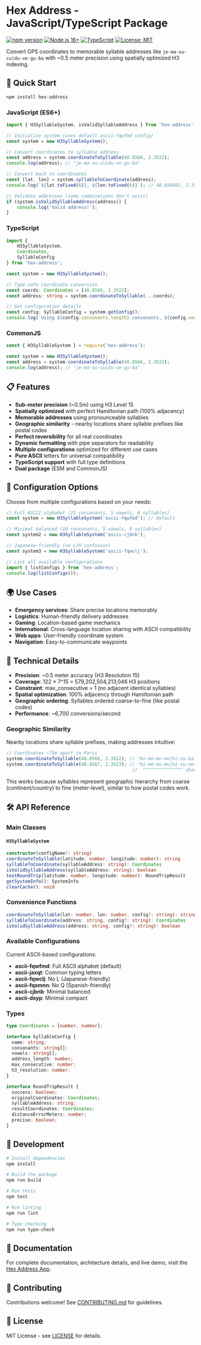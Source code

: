 # Hex Address - JavaScript/TypeScript Package

[![npm version](https://badge.fury.io/js/hex-address.svg)](https://badge.fury.io/js/hex-address)
[![Node.js 16+](https://img.shields.io/badge/node-16%2B-brightgreen.svg)](https://nodejs.org/en/download/)
[![TypeScript](https://img.shields.io/badge/TypeScript-Ready-blue.svg)](https://www.typescriptlang.org/)
[![License: MIT](https://img.shields.io/badge/License-MIT-yellow.svg)](https://opensource.org/licenses/MIT)

Convert GPS coordinates to memorable syllable addresses like `je-ma-su-cu|du-ve-gu-ba` with ~0.5 meter precision using spatially optimized H3 indexing.

## 🚀 Quick Start

```bash
npm install hex-address
```

### JavaScript (ES6+)
```javascript
import { H3SyllableSystem, isValidSyllableAddress } from 'hex-address';

// Initialize system (uses default ascii-fqwfmd config)
const system = new H3SyllableSystem();

// Convert coordinates to syllable address
const address = system.coordinateToSyllable(48.8566, 2.3522);
console.log(address); // "je-ma-su-cu|du-ve-gu-ba"

// Convert back to coordinates
const [lat, lon] = system.syllableToCoordinate(address);
console.log(`${lat.toFixed(6)}, ${lon.toFixed(6)}`); // 48.856602, 2.352198

// Validate addresses (some combinations don't exist)
if (system.isValidSyllableAddress(address)) {
    console.log('Valid address!');
}
```

### TypeScript
```typescript
import { 
    H3SyllableSystem, 
    Coordinates, 
    SyllableConfig 
} from 'hex-address';

const system = new H3SyllableSystem();

// Type-safe coordinate conversion
const coords: Coordinates = [48.8566, 2.3522];
const address: string = system.coordinateToSyllable(...coords);

// Get configuration details
const config: SyllableConfig = system.getConfig();
console.log(`Using ${config.consonants.length} consonants, ${config.vowels.length} vowels`);
```

### CommonJS
```javascript
const { H3SyllableSystem } = require('hex-address');

const system = new H3SyllableSystem();
const address = system.coordinateToSyllable(48.8566, 2.3522);
console.log(address); // "je-ma-su-cu|du-ve-gu-ba"
```

## 📋 Features

- **Sub-meter precision** (~0.5m) using H3 Level 15
- **Spatially optimized** with perfect Hamiltonian path (100% adjacency)
- **Memorable addresses** using pronounceable syllables
- **Geographic similarity** - nearby locations share syllable prefixes like postal codes
- **Perfect reversibility** for all real coordinates
- **Dynamic formatting** with pipe separators for readability
- **Multiple configurations** optimized for different use cases
- **Pure ASCII** letters for universal compatibility
- **TypeScript support** with full type definitions
- **Dual package** (ESM and CommonJS)

## 🎯 Configuration Options

Choose from multiple configurations based on your needs:

```javascript
// Full ASCII alphabet (21 consonants, 5 vowels, 8 syllables)
const system = new H3SyllableSystem('ascii-fqwfmd'); // Default

// Minimal balanced (10 consonants, 5 vowels, 9 syllables) 
const system2 = new H3SyllableSystem('ascii-cjbnb');

// Japanese-friendly (no L/R confusion)
const system3 = new H3SyllableSystem('ascii-fqwclj');

// List all available configurations
import { listConfigs } from 'hex-address';
console.log(listConfigs());
```

## 🌍 Use Cases

- **Emergency services**: Share precise locations memorably
- **Logistics**: Human-friendly delivery addresses  
- **Gaming**: Location-based game mechanics
- **International**: Cross-language location sharing with ASCII compatibility
- **Web apps**: User-friendly coordinate system
- **Navigation**: Easy-to-communicate waypoints

## 🔬 Technical Details

- **Precision**: ~0.5 meter accuracy (H3 Resolution 15)
- **Coverage**: 122 × 7^15 = 579,202,504,213,046 H3 positions
- **Constraint**: max_consecutive = 1 (no adjacent identical syllables)
- **Spatial optimization**: 100% adjacency through Hamiltonian path
- **Geographic ordering**: Syllables ordered coarse-to-fine (like postal codes)
- **Performance**: ~6,700 conversions/second

### Geographic Similarity

Nearby locations share syllable prefixes, making addresses intuitive:

```javascript
// Coordinates ~75m apart in Paris
system.coordinateToSyllable(48.8566, 2.3522); // "bi-me-mu-mu|hi-vu-ka-ju"
system.coordinateToSyllable(48.8567, 2.3523); // "bi-me-mu-mu|hi-vu-ne-go"
                                               //  ^^^^^^^^^^^^^^^ shared prefix (75%)
```

This works because syllables represent geographic hierarchy from coarse (continent/country) to fine (meter-level), similar to how postal codes work.

## 🛠️ API Reference

### Main Classes

#### `H3SyllableSystem`
```typescript
constructor(configName?: string)
coordinateToSyllable(latitude: number, longitude: number): string
syllableToCoordinate(syllableAddress: string): Coordinates
isValidSyllableAddress(syllableAddress: string): boolean
testRoundTrip(latitude: number, longitude: number): RoundTripResult
getSystemInfo(): SystemInfo
clearCache(): void
```

### Convenience Functions

```typescript
coordinateToSyllable(lat: number, lon: number, config?: string): string
syllableToCoordinate(address: string, config?: string): Coordinates
isValidSyllableAddress(address: string, config?: string): boolean
```

### Available Configurations

Current ASCII-based configurations:

- **ascii-fqwfmd**: Full ASCII alphabet (default)
- **ascii-jaxqt**: Common typing letters
- **ascii-fqwclj**: No L (Japanese-friendly)
- **ascii-fqsmnn**: No Q (Spanish-friendly) 
- **ascii-cjbnb**: Minimal balanced
- **ascii-dsyp**: Minimal compact

### Types

```typescript
type Coordinates = [number, number];

interface SyllableConfig {
  name: string;
  consonants: string[];
  vowels: string[];
  address_length: number;
  max_consecutive: number;
  h3_resolution: number;
}

interface RoundTripResult {
  success: boolean;
  originalCoordinates: Coordinates;
  syllableAddress: string;
  resultCoordinates: Coordinates;
  distanceErrorMeters: number;
  precise: boolean;
}
```

## 🔧 Development

```bash
# Install dependencies
npm install

# Build the package
npm run build

# Run tests
npm test

# Run linting
npm run lint

# Type checking
npm run type-check
```

## 📖 Documentation

For complete documentation, architecture details, and live demo, visit the [Hex Address App](https://hex-address-app.vercel.app/).

## 🤝 Contributing

Contributions welcome! See [CONTRIBUTING.md](../../CONTRIBUTING.md) for guidelines.

## 📄 License

MIT License - see [LICENSE](../../LICENSE) for details.